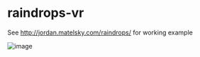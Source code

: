 # raindrops-vr

See http://jordan.matelsky.com/raindrops/ for working example

![image](https://user-images.githubusercontent.com/693511/26999408-9c3611c0-4d66-11e7-91a0-937ff04f8736.png)
